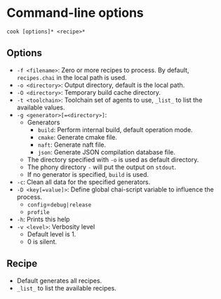 # Command-line options

`cook [options]* <recipe>*`

## Options

* `-f <filename>`: Zero or more recipes to process. By default, `recipes.chai` in the local path is used.
* `-o <directory>`: Output directory, default is the local path.
* `-O <directory>`: Temporary build cache directory.
* `-t <toolchain>`: Toolchain set of agents to use, `_list_` to list the available values.
* `-g <generator>[=<directory>]`:
  * Generators
    * `build`: Perform internal build, default operation mode.
    * `cmake`: Generate cmake file.
    * `naft`: Generate naft file.
    * `json`: Generate JSON compilation database file.
  * The directory specified with `-o` is used as default directory.
  * The phony directory `-` will put the output on `stdout`.
  * If no generator is specified, `build` is used.
* `-c`: Clean all data for the specified generators.
* `-D <key[=value]>`: Define global chai-script variable to influence the process.
  * `config`=`debug|release`
  * `profile`
* `-h`: Prints this help
* `-v <level>`: Verbosity level
  * Default level is 1.
  * 0 is silent.

## Recipe

* Default generates all recipes.
* `_list_` to list the available recipes.
